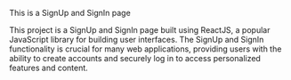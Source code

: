 This is a SignUp and SignIn page 

 This project is a SignUp and SignIn page built using ReactJS, a popular JavaScript library for building user interfaces. The SignUp and SignIn functionality is crucial for many web applications, providing users with the ability to create accounts and securely log in to access personalized features and content.
